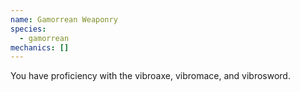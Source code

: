 ```yaml
---
name: Gamorrean Weaponry
species:
  - gamorrean
mechanics: []
---
```

You have proficiency with the vibroaxe, vibromace, and vibrosword.
